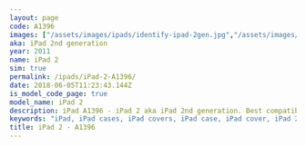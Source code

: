 ```yaml
---
layout: page
code: A1396
images: ["/assets/images/ipads/identify-ipad-2gen.jpg","/assets/images/ipads/ipad_2_buttons.png"]
aka: iPad 2nd generation
year: 2011
name: iPad 2
sim: true
permalink: /ipads/iPad-2-A1396/
date: 2018-06-05T11:23:43.144Z
is_model_code_page: true
model_name: iPad 2
description: iPad A1396 - iPad 2 aka iPad 2nd generation. Best compatible iPad cases for A1396
keywords: "iPad, iPad cases, iPad covers, iPad case, iPad cover, iPad 2, iPad 2 case, A1396 case, A1396 cover, A1396, iPad 2nd generation"
title: iPad 2 - A1396
---
```

